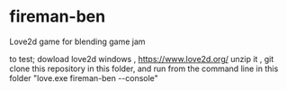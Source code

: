 # fireman-ben
Love2d game for blending game jam

to test; dowload love2d windows ,  https://www.love2d.org/
unzip it ,
git clone this repository in this folder,
and run from the command line in this folder
"love.exe fireman-ben --console"
